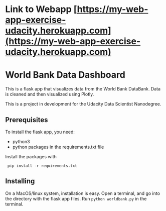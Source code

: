 # Link to Webapp [https://my-web-app-exercise-udacity.herokuapp.com](https://my-web-app-exercise-udacity.herokuapp.com)

# World Bank Data Dashboard 

This is a flask app that visualizes data from the World Bank DataBank. Data is
cleaned and then visualized using Plotly.

This is a project in development for the Udacity Data Scientist Nanodegree. 

## Prerequisites

To install the flask app, you need:
- python3
- python packages in the requirements.txt file
 
 Install the packages with
``` 
 pip install -r requirements.txt
```

## Installing

On a MacOS/linux system, installation is easy. Open a terminal, and go into 
the directory with the flask app files. Run `python worldbank.py` in the terminal.
